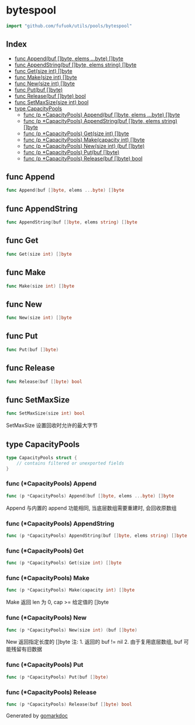 <!-- Code generated by gomarkdoc. DO NOT EDIT -->

# bytespool

```go
import "github.com/fufuok/utils/pools/bytespool"
```

## Index

- [func Append(buf []byte, elems ...byte) []byte](<#func-append>)
- [func AppendString(buf []byte, elems string) []byte](<#func-appendstring>)
- [func Get(size int) []byte](<#func-get>)
- [func Make(size int) []byte](<#func-make>)
- [func New(size int) []byte](<#func-new>)
- [func Put(buf []byte)](<#func-put>)
- [func Release(buf []byte) bool](<#func-release>)
- [func SetMaxSize(size int) bool](<#func-setmaxsize>)
- [type CapacityPools](<#type-capacitypools>)
  - [func (p *CapacityPools) Append(buf []byte, elems ...byte) []byte](<#func-capacitypools-append>)
  - [func (p *CapacityPools) AppendString(buf []byte, elems string) []byte](<#func-capacitypools-appendstring>)
  - [func (p *CapacityPools) Get(size int) []byte](<#func-capacitypools-get>)
  - [func (p *CapacityPools) Make(capacity int) []byte](<#func-capacitypools-make>)
  - [func (p *CapacityPools) New(size int) (buf []byte)](<#func-capacitypools-new>)
  - [func (p *CapacityPools) Put(buf []byte)](<#func-capacitypools-put>)
  - [func (p *CapacityPools) Release(buf []byte) bool](<#func-capacitypools-release>)


## func Append

```go
func Append(buf []byte, elems ...byte) []byte
```

## func AppendString

```go
func AppendString(buf []byte, elems string) []byte
```

## func Get

```go
func Get(size int) []byte
```

## func Make

```go
func Make(size int) []byte
```

## func New

```go
func New(size int) []byte
```

## func Put

```go
func Put(buf []byte)
```

## func Release

```go
func Release(buf []byte) bool
```

## func SetMaxSize

```go
func SetMaxSize(size int) bool
```

SetMaxSize 设置回收时允许的最大字节

## type CapacityPools

```go
type CapacityPools struct {
    // contains filtered or unexported fields
}
```

### func \(\*CapacityPools\) Append

```go
func (p *CapacityPools) Append(buf []byte, elems ...byte) []byte
```

Append 与内置的 append 功能相同, 当底层数组需要重建时, 会回收原数组

### func \(\*CapacityPools\) AppendString

```go
func (p *CapacityPools) AppendString(buf []byte, elems string) []byte
```

### func \(\*CapacityPools\) Get

```go
func (p *CapacityPools) Get(size int) []byte
```

### func \(\*CapacityPools\) Make

```go
func (p *CapacityPools) Make(capacity int) []byte
```

Make 返回 len 为 0, cap \>= 给定值的 \[\]byte

### func \(\*CapacityPools\) New

```go
func (p *CapacityPools) New(size int) (buf []byte)
```

New 返回指定长度的 \[\]byte 注: 1. 返回的 buf \!= nil 2. 由于复用底层数组, buf 可能残留有旧数据

### func \(\*CapacityPools\) Put

```go
func (p *CapacityPools) Put(buf []byte)
```

### func \(\*CapacityPools\) Release

```go
func (p *CapacityPools) Release(buf []byte) bool
```



Generated by [gomarkdoc](<https://github.com/princjef/gomarkdoc>)
